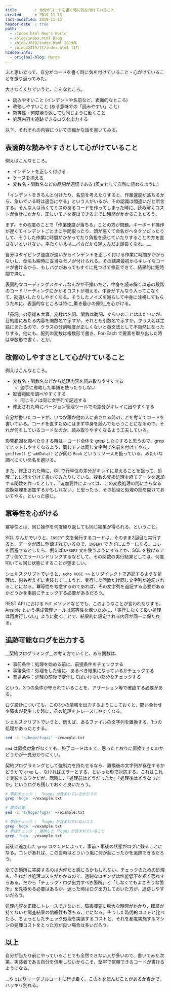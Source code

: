 ```yaml
---
title        : 自分がコードを書く時に気を付けていること
created      : 2019-11-13
last-modified: 2019-11-13
header-date  : true
path:
  - /index.html Neo's World
  - /blog/index.html Blog
  - /blog/2019/index.html 2019年
  - /blog/2019/11/index.html 11月
hidden-info:
  - original-blog: Murga
---
```


ふと思い立って、自分がコードを書く時に気を付けていること・心がけていることを振り返ってみた。

大きなくくりでいうと、こんなところ。

- 読みやすいこと (インデントや名前など、表面的なところ)
- 改修しやすいこと (ある意味での「読みやすい」こと)
- 冪等性・何度繰り返しても同じように動くこと
- 処理内容を追跡できるログを出力する

以下、それぞれの内容についての細かな話を書いてみる。

## 表面的な読みやすさとして心がけていること

例えばこんなところ。

- インデントを正しく付ける
- ケースを揃える
- 変数名・関数名などの品詞が適切である (英文として自然に読めるように)

「インデントをきちんと付けたり、名前を考えたりすると、作業速度が落ちるから、急いでいる時は適当にやる」という人がいるが、その認識は間違いだと断言する。そんな人は汚くてミスのあるコードを作ってしまった時に、読み解くコストが余計にかかり、正しいモノを提出できるまでに時間がかかることだろう。

まず、その程度のことで「作業速度が落ちる」ことの方が問題。キーボード操作が遅くてインデントごときに手間取ったり、頭が悪くて命名がヘタクソだったりして、そうした作業に時間がかかってたり負担を感じていたりすることの方を直さないといけない。平たくいえば__バカだから遅ぇんだよ頭良くなれ。__

自分はタイピング速度が速いからインデントを正しく付ける作業に時間がかからないし、命名も瞬時に妥当なモノが付けられる。その結果最初からキレイなコードが書けるから、もしバグがあってもすぐに見つけて修正できて、結果的に短時間で済む。

表面的なコーディングスタイルなんかが不揃いだと、中身を読み解く以前の段階のコードリーディングにかかるコストが増える。中身がすんなり入ってこなくて、勘違いしたりしやすくなる。そうしたノイズを減らして中身に注視してもらうために、表面的なところは特に_驚き最小の原則_を心がける。

「品詞」の意識も大事。変数は名詞、関数は動詞、ぐらいのことはまだいいが、目的語にあたる内容を関数名で示すか、それとも引数名で示すか。クラス名は主語にあたるので、クラスの分割粒度が正しくないと英文法として不自然になったりする。他にも、配列の変数は複数形で書き、For-Each で要素を取り出した時は単数形で書く、とか。

## 改修のしやすさとして心がけていること

例えばこんなところ。

- 変数名・関数名などから処理内容を読み取りやすくする
  - 勝手に省略した単語を使ったりしない
- 影響範囲を調べやすくする
  - 同じモノは同じ文字列で記述する
- 修正された時にバージョン管理ツールでの差分がキレイに出やすくする

自分が書いたコードが、いつか誰か他の人に直される時のことを考えてコードを書いている。コードを直すためにはまず中身を読んでもらうことになるので、それが何をしているコードなのか、読み取りやすくなるよう工夫している。

影響範囲を調べたりする時は、コード全体を grep したりすると思うので、grep でヒットしやすくなるよう、同じモノは同じ文字列で名前を付けてやる。`getItem()` と `addData()` とが同じ `Book` というリソースを扱っている、みたいな調べにくい命名を避ける。

また、修正された時に、Git で行単位の差分がキレイに見えることを狙って、処理ごとに行を分けて書いてみたりしている。複数の変換処理を経てデータを返却する関数を作ったとして、「追加要件によっては、この変換処理の間にさらなる変換処理を追加するかもしれない」と思ったら、その処理と処理の間を開けておいてやる。といった感じ。

## 冪等性を心がける

冪等性とは、同じ操作を何度繰り返しても同じ結果が得られる、ということ。

SQL なんかでいうと、`INSERT` 文を発行するコードは、そのまま2回目も実行すると、データが既に登録されているので、`INSERT` できずにエラーになる。コレを回避するとしたら、例えば `UPSERT` 文を使うようにするとか、SQL を投げるアプリ側でエラーハンドリングするなどして、その関数の実行結果としては、何度叩いても同じ状態にすることが望ましい。

シェルスクリプトでいうと、`echo HOGE >>` とリダイレクトで追記するような処理は、何も考えずに実装してしまうと、実行した回数だけ同じ文字列が追記されることになる。冪等性を考慮するのであれば、その文字列を追記する必要があるかどうかを事前にチェックする必要があるだろう。

REST API における `PUT` メソッドなどでも、このようなことが言われたりする。Ansible という構成管理ツールは冪等性を保つために、「実行しなくて良い処理は再実行しない」ように動くことで、結果的に設定される内容が同一に保たれる。

## 追跡可能なログを出力する

__契約プログラミング__の考え方でいくと、ある関数は、

- 事前条件：処理を始める前に、前提条件をチェックする
- 事後条件：処理をした後に、あるべき結果になっているかチェックする
- 普遍条件：処理の前後で変化してはいけない部分をチェックする

という、3つの条件が守られていることを、アサーション等で確認する必要がある。

ログ設計についても、この3つの情報を出力するようにしておくと、問い合わせや障害が発生した時に、その処理をトレースしやすくなる。

シェルスクリプトでいうと、例えば、あるファイルの文字列を置換する、1つの処理があったとする。

```bash
sed -i 's/hoge/fuga/' ~/example.txt
```

`sed` は置換対象がなくても、終了コードは `0` で、思ったとおりに置換できたのかどうかが一見分かりにくい。

契約プログラミングとして強制力を持たせるなら、置換後の文字列が存在するかどうかで `grep` し、なければエラーとする、といった形で対応する。これはこれで実装するワケだが、同時に、「処理前はどうだったか」「処理後はどうなったか」というログも残しておくと良いだろう。

```bash
# 事前チェック : 「hoge」が含まれているかどうか
grep 'hoge' ~/example.txt

# 置換処理
sed -i 's/hoge/fuga/' ~/example.txt

# 事後チェック : 「hoge」が含まれていないこと
grep 'hoge' ~/example.txt
# 事後チェック : 置換した「fuga」が含まれていること
grep 'fuga' ~/example.txt
```

前後に追加した `grep` コマンドによって、事前・事後の状態がログに残ることになる。コレがあれば、この当時はどういう風に何が起こったかを追跡できるだろう。

全ての箇所に実装するのは大仰だと感じるかもしれない。チェックのための処理も、それだけ処理コストがかかるので、過剰なロギングは性能低下を招く恐れすらある。だから「チェック・ログ出力すべき箇所」と「しなくてもよさそうな箇所」を見極める必要はあるが、迷った時はログ出力しておいた方が、追跡しやすいだろう。

処理内容を正確にトレースできないと、障害調査に膨大な時間がかかり、確証が持てないと調査結果の信頼性も落ちることになる。そうした時間的コストと比べたら、ちょっとしたチェック処理を実装するコストと、それを都度実施するマシンの処理コストをとった方が良い場合は多いだろう。

## 以上

自分が当たり前にやっていることでも全然できない人が多いので、書いてみた次第。実装者である自分を信用しないからこそ、堅牢で信頼できるコードが書けるようになる。

…やっぱりリーダブルコードに行き着く。この本を読んだことがあるか否かで、ハッキリ別れる。
